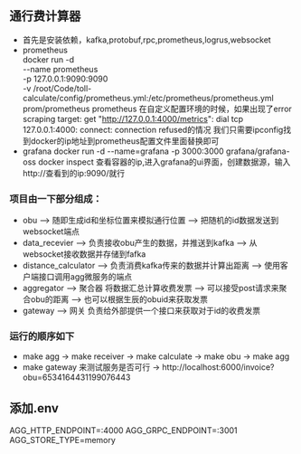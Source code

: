 ## 通行费计算器
* 首先是安装依赖，kafka,protobuf,rpc,prometheus,logrus,websocket
* prometheus  
docker run -d \
  --name prometheus \
  -p 127.0.0.1:9090:9090 \
  -v /root/Code/toll-calculate/config/prometheus.yml:/etc/prometheus/prometheus.yml \
  prom/prometheus
prometheus 在自定义配置环境的时候，如果出现了error scraping target: get "http://127.0.0.1:4000/metrics": dial tcp 127.0.0.1:4000: connect: connection refused的情况
我们只需要ipconfig找到docker的ip地址到prometheus配置文件里面替换即可
* grafana
docker run -d --name=grafana -p 3000:3000 grafana/grafana-oss
docker inspect 查看容器的ip,进入grafana的ui界面，创建数据源，输入http://查看到的ip:9090/就行
### 项目由一下部分组成：
* obu 
--> 随即生成id和坐标位置来模拟通行位置
--> 把随机的id数据发送到websocket端点
* data_recevier 
--> 负责接收obu产生的数据，并推送到kafka
--> 从websocket接收数据并存储到fafka
* distance_calculator 
--> 负责消费kafka传来的数据并计算出距离
--> 使用客户端接口调用agg微服务的端点
* aggregator 
--> 聚合器 将数据汇总计算收费发票
--> 可以接受post请求来聚合obu的距离
--> 也可以根据生辰的obuid来获取发票
* gateway 
--> 网关 负责给外部提供一个接口来获取对于id的收费发票
### 运行的顺序如下
* make agg -> make receiver -> make calculate -> make obu -> make agg
*  make gateway 来测试服务是否可行
-> http://localhost:6000/invoice?obu=6534164431199076443

## 添加.env
AGG_HTTP_ENDPOINT=:4000
AGG_GRPC_ENDPOINT=:3001
AGG_STORE_TYPE=memory